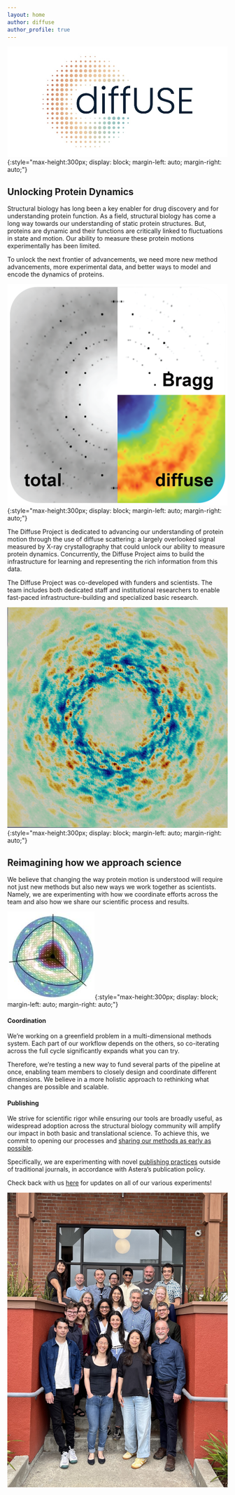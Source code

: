 ```yaml
---
layout: home
author: diffuse
author_profile: true
---
```


![diffUSE Project logo](/assets/images/diffuse_logo_banner.jpg){:style="max-height:300px; display: block; margin-left: auto; margin-right: auto;"}

## Unlocking Protein Dynamics
Structural biology has long been a key enabler for drug discovery and for understanding protein function. As a field, structural biology has come a long way towards our understanding of static protein structures. But, proteins are dynamic and their functions are critically linked to fluctuations in state and motion. Our ability to measure these protein motions experimentally has been limited. 

To unlock the next frontier of advancements, we need more new method advancements, more experimental data, and better ways to model and encode the dynamics of proteins.

<!-- ![diffuse scattering slice](/assets/images/20250624_mapslice.png){:style="max-height:220px; display: inline; margin-left: auto; margin-right: auto;"} -->
![diffuse scattering signals](/assets/images/diffuse_signals.png){:style="max-height:300px; display: block; margin-left: auto; margin-right: auto;"}

The Diffuse Project is dedicated to advancing our understanding of protein motion through the use of diffuse scattering: a largely overlooked signal measured by X-ray crystallography that could unlock our ability to measure protein dynamics. Concurrently, the Diffuse Project aims to build the infrastructure for learning and representing the rich information from this data.

The Diffuse Project was co-developed with funders and scientists. The team includes both dedicated staff and institutional researchers to enable fast-paced infrastructure-building and specialized basic research. 

![MD simulated diffuse scattering](/assets/images/20250805_Mac1_diffuse_crop.png){:style="max-height:300px; display: block; margin-left: auto; margin-right: auto;"}

## Reimagining how we approach science
We believe that changing the way protein motion is understood will require not just new methods but also new ways we work together as scientists. Namely, we are experimenting with how we coordinate efforts across the team and also how we share our scientific process and results. 

![diffuse scattering pattern](/assets/images/main.jpg){:style="max-height:300px; display: block; margin-left: auto; margin-right: auto;"}

#### Coordination

We’re working on a greenfield problem in a multi-dimensional methods system. Each part of our workflow depends on the others, so co-iterating across the full cycle significantly expands what you can try. 

Therefore, we’re testing a new way to fund several parts of the pipeline at once, enabling team members to closely design and coordinate different dimensions. We believe in a more holistic approach to rethinking what changes are possible and scalable.



#### Publishing

We strive for scientific rigor while ensuring our tools are broadly useful, as widespread adoption across the structural biology community will amplify our impact in both basic and translational science. To achieve this, we commit to opening our processes and [sharing our methods as early as possible](https://diffuse.science/posts/).


Specifically, we are experimenting with novel [publishing practices](https://zenodo.org/records/15548989) outside of traditional journals, in accordance with Astera’s publication policy. 


Check back with us [here](https://diffuse.science/posts/) for updates on all of our various experiments!

![diffUSE kick-off meeting group photo](/assets/images/diffuse_meeting_202507.jpg)
